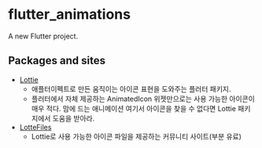 # flutter_animations

A new Flutter project.

## Packages and sites

- [Lottie](https://pub.dev/packages/lottie/install)
  - 애플터이펙트로 만든 움직이는 아이콘 표현을 도와주는 플러터 패키지. 
  - 플러터에서 자체 제공하는 AnimatedIcon 위젯만으로는 사용 가능한 아이콘이 매우 적다. 맘에 드는 애니메이션 여기서 아이콘을 찾을 수 없다면 Lottie 패키지에서 도움을 받아라.
- [LotteFiles](https://lottiefiles.com/)
  - Lottie로 사용 가능한 아이콘 파일을 제공하는 커뮤니티 사이트(부분 유료)
